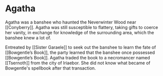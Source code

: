 # Agatha
Agatha was a banshee who haunted the Neverwinter Wood near [[Conyberry]]. Agatha was still susceptible to flattery, taking gifts to coerce her vanity, in exchange for knowledge of the surrounding area, which the banshee knew a lot of.

Entreated by [[Sister Garaele]] to seek out the banshee to learn the fate of [[Bowgentle’s Book]], the party learned that the banshee once possessed [[Bowgentle’s Book]]. Agatha traded the book to a necromancer named [[Tsernoth]] from the city of Iriaebor. She did not know what became of Bowgentle's spellbook after that transaction.